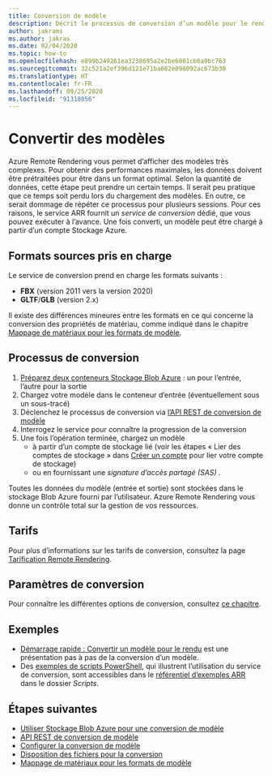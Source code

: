 ```yaml
---
title: Conversion de modèle
description: Décrit le processus de conversion d’un modèle pour le rendu
author: jakrams
ms.author: jakras
ms.date: 02/04/2020
ms.topic: how-to
ms.openlocfilehash: e899b249261ea3238695a2e2be6001cb6a9bc763
ms.sourcegitcommit: 32c521a2ef396d121e71ba682e098092ac673b30
ms.translationtype: HT
ms.contentlocale: fr-FR
ms.lasthandoff: 09/25/2020
ms.locfileid: "91318056"
---
```

# <a name="convert-models"></a>Convertir des modèles

Azure Remote Rendering vous permet d’afficher des modèles très complexes. Pour obtenir des performances maximales, les données doivent être prétraitées pour être dans un format optimal. Selon la quantité de données, cette étape peut prendre un certain temps. Il serait peu pratique que ce temps soit perdu lors du chargement des modèles. En outre, ce serait dommage de répéter ce processus pour plusieurs sessions. Pour ces raisons, le service ARR fournit un *service de conversion* dédié, que vous pouvez exécuter à l’avance.
Une fois converti, un modèle peut être chargé à partir d’un compte Stockage Azure.

## <a name="supported-source-formats"></a>Formats sources pris en charge

Le service de conversion prend en charge les formats suivants :

- **FBX**  (version 2011 vers la version 2020)
- **GLTF**/**GLB** (version 2.x)

Il existe des différences mineures entre les formats en ce qui concerne la conversion des propriétés de matériau, comme indiqué dans le chapitre [Mappage de matériaux pour les formats de modèle](../../reference/material-mapping.md).

## <a name="the-conversion-process"></a>Processus de conversion

1. [Préparez deux conteneurs Stockage Blob Azure](blob-storage.md) : un pour l’entrée, l’autre pour la sortie
1. Chargez votre modèle dans le conteneur d’entrée (éventuellement sous un sous-tracé)
1. Déclenchez le processus de conversion via [l’API REST de conversion de modèle](conversion-rest-api.md)
1. Interrogez le service pour connaître la progression de la conversion
1. Une fois l’opération terminée, chargez un modèle
    - à partir d’un compte de stockage lié (voir les étapes « Lier des comptes de stockage » dans [Créer un compte](../create-an-account.md#link-storage-accounts) pour lier votre compte de stockage)
    - ou en fournissant une *signature d’accès partagé (SAS)* .

Toutes les données du modèle (entrée et sortie) sont stockées dans le stockage Blob Azure fourni par l’utilisateur. Azure Remote Rendering vous donne un contrôle total sur la gestion de vos ressources.

## <a name="pricing"></a>Tarifs

Pour plus d’informations sur les tarifs de conversion, consultez la page [Tarification Remote Rendering](https://azure.microsoft.com/pricing/details/remote-rendering).


## <a name="conversion-parameters"></a>Paramètres de conversion

Pour connaître les différentes options de conversion, consultez [ce chapitre](configure-model-conversion.md).

## <a name="examples"></a>Exemples

- [Démarrage rapide : Convertir un modèle pour le rendu](../../quickstarts/convert-model.md) est une présentation pas à pas de la conversion d’un modèle.
- Des [exemples de scripts PowerShell](../../samples/powershell-example-scripts.md), qui illustrent l’utilisation du service de conversion, sont accessibles dans le [référentiel d’exemples ARR](https://github.com/Azure/azure-remote-rendering) dans le dossier *Scripts*.

## <a name="next-steps"></a>Étapes suivantes

- [Utiliser Stockage Blob Azure pour une conversion de modèle](blob-storage.md)
- [API REST de conversion de modèle](conversion-rest-api.md)
- [Configurer la conversion de modèle](configure-model-conversion.md)
- [Disposition des fichiers pour la conversion](layout-files-for-conversion.md)
- [Mappage de matériaux pour les formats de modèle](../../reference/material-mapping.md)
